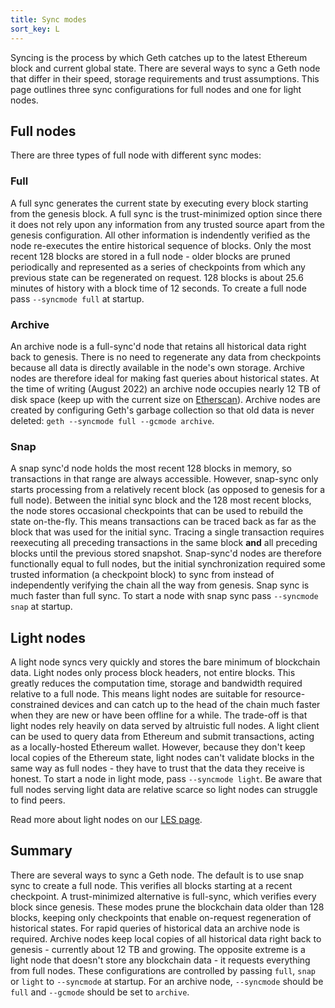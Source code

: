 ```yaml
---
title: Sync modes
sort_key: L
---
```


Syncing is the process by which Geth catches up to the latest Ethereum block and current global state. There are several ways to sync a Geth node that differ in their speed, storage requirements and trust assumptions. This page outlines three sync configurations for full nodes and one for light nodes.

## Full nodes

There are three types of full node with different sync modes:

### Full

A full sync generates the current state by executing every block starting from the genesis block. A full sync is the trust-minimized option since there it does not rely upon any information from any trusted source apart from the genesis configuration. All other information is indendently verified as the node re-executes the entire historical sequence of blocks. Only the most recent 128 blocks are stored in a full node - older blocks are pruned periodically and represented as a series of checkpoints from which any previous state can be regenerated on request. 128 blocks is about 25.6 minutes of history with a block time of 12 seconds. To create a full node pass `--syncmode full` at startup.

### Archive

An archive node is a full-sync'd node that retains all historical data right back to genesis. There is no need to regenerate any data from checkpoints because all data is directly available in the node's own storage. Archive nodes are therefore ideal for making fast queries about historical states. At the time of writing (August 2022) an archive node occupies nearly 12 TB of disk space (keep up with the current size on [Etherscan](https://etherscan.io/chartsync/chainarchive)). Archive nodes are created by configuring Geth's garbage collection so that old data is never deleted: `geth --syncmode full --gcmode archive`.

### Snap

A snap sync'd node holds the most recent 128 blocks in memory, so transactions in that range are always accessible. However, snap-sync only starts processing from a relatively recent block (as opposed to genesis for a full node). Between the initial sync block and the 128 most recent blocks, the node stores occasional checkpoints that can be used to rebuild the state on-the-fly. This means transactions can be traced back as far as the block that was used for the initial sync. Tracing a single transaction requires reexecuting all preceding transactions in the same block **and** all preceding blocks until the previous stored snapshot. Snap-sync'd nodes are therefore functionally equal to full nodes, but the initial synchronization required some trusted information (a checkpoint block) to sync from instead of independently verifying the chain all the way from genesis. Snap sync is much faster than full sync. To start a node with snap sync pass `--syncmode snap` at startup.

## Light nodes

A light node syncs very quickly and stores the bare minimum of blockchain data. Light nodes only process block headers, not entire blocks. This greatly reduces the computation time, storage and bandwidth required relative to a full node. This means light nodes are suitable for resource-constrained devices and can catch up to the head of the chain much faster when they are new or have been offline for a while. The trade-off is that light nodes rely heavily on data served by altruistic full nodes. A light client can be used to query data from Ethereum and submit transactions, acting as a locally-hosted Ethereum wallet. However, because they don't keep local copies of the Ethereum state, light nodes can't validate blocks in the same way as full nodes - they have to trust that the data they receive is honest. To start a node in light mode, pass `--syncmode light`. Be aware that full nodes serving light data are relative scarce so light nodes can struggle to find peers.

Read more about light nodes on our [LES page](/content/docs/fundamentals/les.md).

## Summary

There are several ways to sync a Geth node. The default is to use snap sync to create a full node. This verifies all blocks starting at a recent checkpoint. A trust-minimized alternative is full-sync, which verifies every block since genesis. These modes prune the blockchain data older than 128 blocks, keeping only checkpoints that enable on-request regeneration of historical states. For rapid queries of historical data an archive node is required. Archive nodes keep local copies of all historical data right back to genesis - currently about 12 TB and growing. The opposite extreme is a light node that doesn't store any blockchain data - it requests everything from full nodes. These configurations are controlled by passing `full`, `snap` or `light` to `--syncmode` at startup. For an archive node, `--syncmode` should be `full` and `--gcmode` should be set to `archive`.